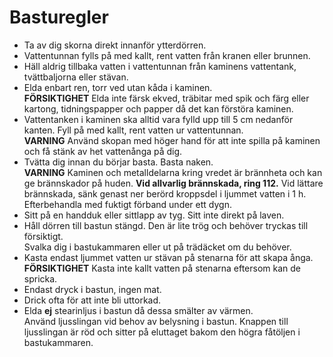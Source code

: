 # Basturegler

- Ta av dig skorna direkt innanför ytterdörren.
- Vattentunnan fylls på med kallt, rent vatten från kranen eller brunnen. 
- Häll aldrig tillbaka vatten i vattentunnan från kaminens vattentank, tvättbaljorna eller stävan.
- Elda enbart ren, torr ved utan kåda i kaminen.<br>
	**FÖRSIKTIGHET** Elda inte färsk ekved, träbitar med spik och färg eller kartong, tidningspapper och papper då det kan förstöra kaminen.<br>
- Vattentanken i kaminen ska alltid vara fylld upp till 5 cm nedanför kanten. Fyll på med kallt, rent vatten ur vattentunnan.<br>**VARNING** Använd skopan med höger hand för att inte spilla på kaminen och få stänk av het vattenånga på dig.
- Tvätta dig innan du börjar basta. Basta naken.<br>
	**VARNING** Kaminen och metalldelarna kring vredet är brännheta och kan ge brännskador på huden. **Vid allvarlig brännskada, ring 112.** Vid lättare brännskada, sänk genast ner berörd kroppsdel i ljummet vatten i 1 h. Efterbehandla med fuktigt förband under ett dygn.<br>
- Sitt på en handduk eller sittlapp av tyg. Sitt inte direkt på laven.
- Håll dörren till bastun stängd. Den är lite trög och behöver tryckas till försiktigt.<br>Svalka dig i bastukammaren eller ut på trädäcket om du behöver.
- Kasta endast ljummet vatten ur stävan på stenarna för att skapa ånga.<br>
	**FÖRSIKTIGHET** Kasta inte kallt vatten på stenarna eftersom kan de spricka.<br>
- Endast dryck i bastun, ingen mat.
- Drick ofta för att inte bli uttorkad.
- Elda **ej** stearinljus i bastun då dessa smälter av värmen.<br>Använd ljusslingan vid behov av belysning i bastun. Knappen till ljusslingan är röd och sitter på eluttaget bakom den högra fåtöljen i bastukammaren.
